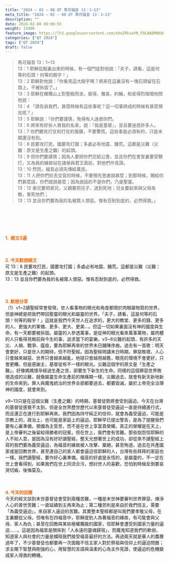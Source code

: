 ```yaml
---
title: "2024 – 02 – 08 QT 馬可福音 13：1~13"
meta_title: "2024 – 02 – 08 QT 馬可福音 13：1~13"
description: ""
date: 2024-02-08 00:00:55
weight: 15496
feature_image: https://lh3.googleusercontent.com/ehoZRkiwYN_F9LNA8M068AYxt73EavCZno-PD1cJRuf5BbSkQVUWr3gNEbt5kSs28Pb_Elg17kSrtf9ybWvojWoMV6I4tPM3vGRGDq6GkKkPdL2Gut4QAIw4-uykKUAtNiKgQKntvsU=w800
categories: ["QT 2024"]
tags: ["QT 2024"]
draft: false
---
```


<blockquote>馬可福音 13：1~13<br />
13：1 耶穌從殿裏出來的時候，有一個門徒對他說：「夫子，請看，這是何等的石頭！何等的殿宇！」<br />
13：2 耶穌對他說：「你看見這大殿宇嗎？將來在這裏沒有一塊石頭留在石頭上，不被拆毀了。」<br />
13：3 耶穌在橄欖山上對聖殿而坐，彼得、雅各、約翰，和安得烈暗暗地問他說：<br />
13：4 「請告訴我們，甚麼時候有這些事呢？這一切事將成的時候有甚麼預兆呢？」<br />
13：5 耶穌說：「你們要謹慎，免得有人迷惑你們。<br />
13：6 將來有好些人冒我的名來，說：『我是基督』，並且要迷惑許多人。<br />
13：7 你們聽見打仗和打仗的風聲，不要驚慌。這些事是必須有的，只是末期還沒有到。<br />
13：8 民要攻打民，國要攻打國；多處必有地震、饑荒。這都是災難（災難：原文是生產之難）的起頭。<br />
13：9 但你們要謹慎；因為人要把你們交給公會，並且你們在會堂裏要受鞭打，又為我的緣故站在諸侯與君王面前，對他們作見證。<br />
13：10 然而，福音必須先傳給萬民。<br />
13：11 人把你們拉去交官的時候，不要預先思慮說甚麼；到那時候，賜給你們甚麼話，你們就說甚麼；因為說話的不是你們，乃是聖靈。<br />
13：12 弟兄要把弟兄，父親要把兒子，送到死地；兒女要起來與父母為敵，害死他們；<br />
13：13 並且你們要為我的名被眾人恨惡。惟有忍耐到底的，必然得救。」</blockquote><br />
&nbsp;<br />
<br />
&nbsp;<br />
<br />
<span style="color: #ff6600;"><strong>1.  經文3遍</strong></span><br />
<br />
&nbsp;<br />
<br />
<span style="color: #ff6600;"><strong>2. 今天默想經文<br />
</strong></span>可 13：8 民要攻打民，國要攻打國；多處必有地震、饑荒。這都是災難（災難：原文是生產之難）的起頭。<br />
13：13 並且你們要為我的名被眾人恨惡。惟有忍耐到底的，必然得救。<br />
<br />
&nbsp;<br />
<br />
<strong><span style="color: #ff6600;">3. 默想分享<br />
</span></strong>（1）v1~2讀聖經常會發現，世人看事物的眼光和角度都限於肉眼屬物質的世界，但是神總是把我們帶回聖靈的眼光和屬靈的世界。「夫子，請看，這是何等的石頭！何等的殿宇！」這就是我們今天世人在追求的，更大的教堂、更多的錢、更多的人、更強大的軍備、更多、更大、更美…。但這一切如果裏面沒有神的國度與生命，有一天都要被拆毀。屬靈的人參透萬事，是從神的眼光看來萬事萬物，屬肉體的人只看得見眼前與今生的事，追求當下的宴樂。v3~8災難的起頭，有許多的天災、人禍、戰爭、瘟疫，要為耶穌再來的世界末日舖陳序曲。過去有一首歌：明天會更好，只是世人的期待，但不符聖經。因為聖經明講末日時期，罪惡敗壞，人心只會越來越惡、世界只會越來越亂，地球只會越用越舊，眼見的環境不會更好，只會更糟。但是感謝主，基督徒有不一樣的眼光。災難這個字的原文是「生產之難」，好像媽媽懷孕經過生產之苦，卻要生下新生的生命。同樣的這個罪惡世界敗壞造成的災難，就像屬靈生命生產前的陣痛期一樣，災難過去，就會有新天新地新的生命來到。罪人與魔鬼統治的世界全部都要過去，都要毀滅，屬於上帝完全治理神的國度，就會來到。<br />
<br />
v9~13只是在這個災難（生產之難）的時期，基督徒勢將會受到逼迫。今天在台灣的基督徒感覺不太到，但是全世界歷世歷代以來基督徒受逼迫一直是持續進行式，而且還正在進行到耶穌再來。我們因為持守純正的信仰，就會為義受逼迫，可能是宗教上的，政治上，也可能是家庭上的逼迫。耶穌早已提出警告，是為了提醒我們要有心裏準備，預備為主受苦，而不是在世上享富貴榮耀。真正的榮耀是在天上，是上帝審判之後留給得勝者的冠冕，但在世上，我們會有苦難。那些抱怨信耶穌的人不如人意，是因為沒有好好讀聖經，整天光想著世上的成功，卻從來不讀聖經上寫的我們要為義受逼迫，為福音的緣故被人攻擊、棄絕，甚至殉道。過去在共產國家或是回教世界，甚至連自己的家人都會逼迫信耶穌的人，台灣有些拜拜的家庭也一樣。我們讀聖經，要作好心裏準備。福音的好處是永恆的，是屬靈的，不一定在世上會看得到，如果我們在世上同流合污，想討世人的喜歡，恐怕到時候反倒要哀哭切齒，後悔莫及。<br />
<br />
<strong><span style="color: #ff6600;"> </span></strong><br />
<br />
<strong style="font-size: inherit;"><span style="color: #ff6600;">4. 今天的回應<br />
</span></strong>今天的經文談到末世基督徒會受到兩種苦難，一種是末世神要審判世界罪惡、煉淨人心的普世苦難；一直延續到主再來為止；第二種苦則是來自於我們信主，需要「為義受逼迫」，來自家人逼迫的苦難。其實整本聖經都是叫我們要孝敬父母，在主裏聽從父母。但唯有在四福音中，耶穌提到人為著福音的緣故，有可能會與父母、家人為仇；甚至在回教與某些極權獨裁的國家，信耶穌會遭受到國家力量的逼迫……。這是因為福音是關係到「人永遠的靈魂歸宿」，而魔鬼知道我們的軟弱，知道家人與社會的力量是攔阻我們接受福音最好的方法。再過兩天就是華人的農曆過年了，不少基督徒也都要再一次面臨不信主家人對於祭祖與信仰上的逼迫問題；求主賜下智慧與剛強的心，用智慧的言語與溫柔的心為主作見證，使逼迫的危機變成家人得救的轉機。<br />
<br />
<audio style="display: none;" controls="controls"></audio><br />
<br />
<audio style="display: none;" controls="controls"></audio><br />
<br />
<audio style="display: none;" controls="controls"></audio><br />
<br />
<audio style="display: none;" controls="controls"></audio><br />
<br />
<audio style="display: none;" controls="controls"></audio>
        